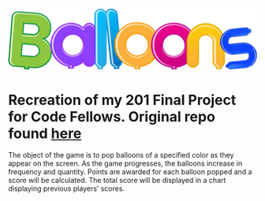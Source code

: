![Balloons](assets/balloon-logo.png)

# Recreation of my 201 Final Project for Code Fellows. Original repo found [here](https://github.com/mgalush/balloons)


The object of the game is to pop balloons of a specified color as they appear on the screen.  As the game progresses, the balloons increase in frequency and quantity.  Points are awarded for each balloon popped and a score will be calculated.  The total score will be displayed in a chart displaying previous players’ scores.